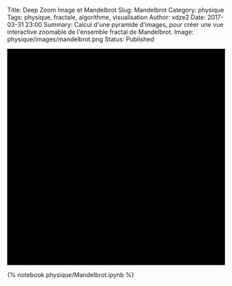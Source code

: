 Title: Deep Zoom Image et Mandelbrot
Slug: Mandelbrot
Category: physique
Tags: physique, fractale, algorithme, visualisation
Author: xdze2
Date: 2017-03-31 23:00
Summary: Calcul d'une pyramide d'images, pour créer une vue interactive zoomable de l'ensemble fractal de Mandelbrot.
Image: physique/images/mandelbrot.png
Status: Published

<div id="openseadragon1" style="width: 100%; height: 500px; cursor:all-scroll; background-color:black;border:solid 1px black;"></div>

<script src="static/openseadragon/openseadragon.min.js"></script>
<script type="text/javascript">
    var viewer = OpenSeadragon({
        id: "openseadragon1",
        prefixUrl: "static/openseadragon/images/",
        tileSources: "physique/images/mandelbrot/0_Mandel.dzi"
    });
</script>



{% notebook physique/Mandelbrot.ipynb %}
